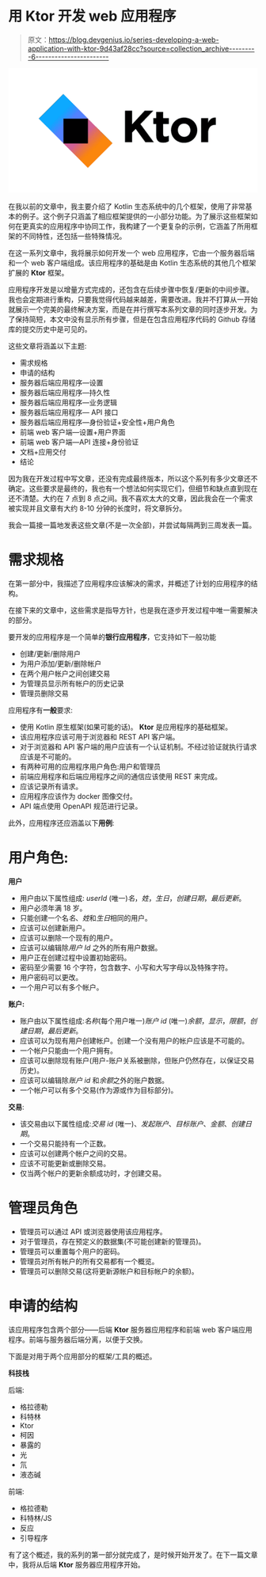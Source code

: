 # 用 Ktor 开发 web 应用程序

> 原文：<https://blog.devgenius.io/series-developing-a-web-application-with-ktor-9d43af28cc?source=collection_archive---------6----------------------->

![](img/b335e56674b3c561e14ddb8538faf56d.png)

在我以前的文章中，我主要介绍了 Kotlin 生态系统中的几个框架，使用了非常基本的例子。这个例子只涵盖了相应框架提供的一小部分功能。为了展示这些框架如何在更真实的应用程序中协同工作，我构建了一个更复杂的示例，它涵盖了所用框架的不同特性，还包括一些特殊情况。

在这一系列文章中，我将展示如何开发一个 web 应用程序，它由一个服务器后端和一个 web 客户端组成。该应用程序的基础是由 Kotlin 生态系统的其他几个框架扩展的 **Ktor** 框架。

应用程序开发是以增量方式完成的，还包含在后续步骤中恢复/更新的中间步骤。我也会定期进行重构，只要我觉得代码越来越差，需要改进。我并不打算从一开始就展示一个完美的最终解决方案，而是在并行撰写本系列文章的同时逐步开发。为了保持简短，本文中没有显示所有步骤，但是在包含应用程序代码的 Github 存储库的提交历史中是可见的。

这些文章将涵盖以下主题:

*   需求规格
*   申请的结构
*   服务器后端应用程序—设置
*   服务器后端应用程序—持久性
*   服务器后端应用程序—业务逻辑
*   服务器后端应用程序— API 接口
*   服务器后端应用程序—身份验证+安全性+用户角色
*   前端 web 客户端—设置+用户界面
*   前端 web 客户端—API 连接+身份验证
*   文档+应用交付
*   结论

因为我在开发过程中写文章，还没有完成最终版本，所以这个系列有多少文章还不确定。这些要求是最终的，我也有一个想法如何实现它们，但细节和缺点直到现在还不清楚。大约在 7 点到 8 点之间。我不喜欢太大的文章，因此我会在一个需求被实现并且文章有大约 8-10 分钟的长度时，将文章拆分。

我会一篇接一篇地发表这些文章(不是一次全部)，并尝试每隔两到三周发表一篇。

# **需求规格**

在第一部分中，我描述了应用程序应该解决的需求，并概述了计划的应用程序的结构。

在接下来的文章中，这些需求是指导方针，也是我在逐步开发过程中唯一需要解决的部分。

要开发的应用程序是一个简单的**银行应用程序**，它支持如下一般功能

*   创建/更新/删除用户
*   为用户添加/更新/删除帐户
*   在两个用户帐户之间创建交易
*   为管理员显示所有帐户的历史记录
*   管理员删除交易

应用程序有**一般**要求:

*   使用 Kotlin 原生框架(如果可能的话)。 **Ktor** 是应用程序的基础框架。
*   该应用程序应该可用于浏览器和 REST API 客户端。
*   对于浏览器和 API 客户端的用户应该有一个认证机制。不经过验证就执行请求应该是不可能的。
*   有两种可用的应用程序用户角色:用户和管理员
*   前端应用程序和后端应用程序之间的通信应该使用 REST 来完成。
*   应该记录所有请求。
*   应用程序应该作为 docker 图像交付。
*   API 端点使用 OpenAPI 规范进行记录。

此外，应用程序还应涵盖以下**用例**:

# 用户角色:

**用户**

*   用户由以下属性组成: *userId* (唯一)*名*，*姓*，*生日*，*创建日期*，*最后更新*。
*   用户必须年满 18 岁。
*   只能创建一个名*名*、*姓*和*生日*相同的用户。
*   应该可以创建新用户。
*   应该可以删除一个现有的用户。
*   应该可以编辑除*用户 Id* 之外的所有用户数据。
*   用户正在创建过程中设置初始密码。
*   密码至少需要 16 个字符，包含数字、小写和大写字母以及特殊字符。
*   用户密码可以更改。
*   一个用户可以有多个帐户。

**账户:**

*   账户由以下属性组成:*名称*(每个用户唯一)*账户 id* (唯一)*余额*，*显示*，*限额*，*创建日期*，*最后更新*。
*   应该可以为现有用户创建帐户。创建一个没有用户的帐户应该是不可能的。
*   一个帐户只能由一个用户拥有。
*   应该可以删除现有账户(用户-账户关系被删除，但账户仍然存在，以保证交易历史)。
*   应该可以编辑除*账户 id* 和*余额*之外的账户数据。
*   一个帐户可以有多个交易(作为源或作为目标部分)。

**交易**:

*   该交易由以下属性组成:*交易 id* (唯一)、*发起账户*、*目标账户*、*金额*、*创建日期*。
*   一个交易只能持有一个正数。
*   应该可以创建两个帐户之间的交易。
*   应该不可能更新或删除交易。
*   仅当两个帐户的更新余额成功时，才创建交易。

# 管理员角色

*   管理员可以通过 API 或浏览器使用该应用程序。
*   对于管理员，存在预定义的数据集(不可能创建新的管理员)。
*   管理员可以重置每个用户的密码。
*   管理员对所有帐户的所有交易都有一个概览。
*   管理员可以删除交易(这将更新源帐户和目标帐户的余额)。

# 申请的结构

该应用程序包含两个部分——后端 **Ktor** 服务器应用程序和前端 web 客户端应用程序。前端与服务器后端分离，以便于交换。

下面是对用于两个应用部分的框架/工具的概述。

**科技栈**

后端:

*   格拉德勒
*   科特林
*   Ktor
*   柯因
*   暴露的
*   光
*   氘
*   液态碱

前端:

*   格拉德勒
*   科特林/JS
*   反应
*   引导程序

有了这个概述，我的系列的第一部分就完成了，是时候开始开发了。在下一篇文章中，我将从后端 **Ktor** 服务器应用程序开始。